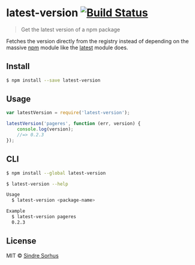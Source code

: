 # latest-version [![Build Status](https://travis-ci.org/sindresorhus/latest-version.svg?branch=master)](https://travis-ci.org/sindresorhus/latest-version)

> Get the latest version of a npm package

Fetches the version directly from the registry instead of depending on the massive [npm](https://github.com/npm/npm/blob/8b5e7b6ae5b4cd2d7d62eaf93b1428638b387072/package.json#L37-L85) module like the [latest](https://github.com/bahamas10/node-latest) module does.


## Install

```sh
$ npm install --save latest-version
```


## Usage

```js
var latestVersion = require('latest-version');

latestVersion('pageres', function (err, version) {
	console.log(version);
	//=> 0.2.3
});
```


## CLI

```sh
$ npm install --global latest-version
```

```sh
$ latest-version --help

Usage
  $ latest-version <package-name>

Example
  $ latest-version pageres
  0.2.3
```


## License

MIT © [Sindre Sorhus](http://sindresorhus.com)
